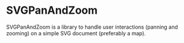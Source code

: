 SVGPanAndZoom
=============

SVGPanAndZoom is a library to handle user interactions (panning and zooming) on a simple SVG document (preferably a map).
